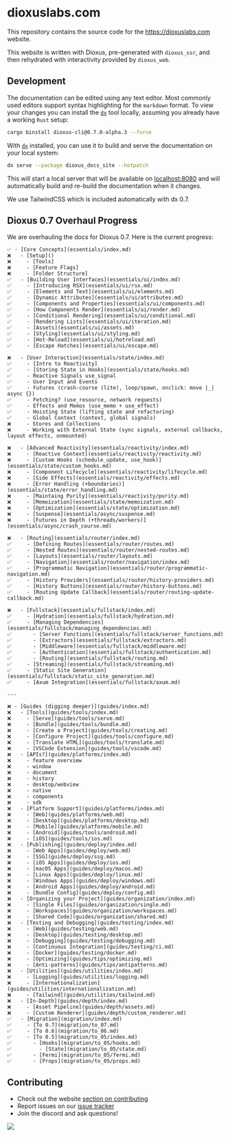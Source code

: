 # dioxuslabs.com

This repository contains the source code for the https://dioxuslabs.com website.

This website is written with Dioxus, pre-generated with `dioxus_ssr`, and then
rehydrated with interactivity provided by `dioxus_web`.

## Development

The documentation can be edited using any text editor. Most commonly used
editors support syntax highlighting for the `markdown` format. To view your
changes you can install the [`dx`][dx] tool locally, assuming you already have a
working `Rust` setup:

<!-- todo: switch to the installer -->
<!-- # curl -fsSL https://raw.githubusercontent.com/DioxusLabs/dioxus/refs/heads/main/.github/install.sh | bash -->
```sh
cargo binstall dioxus-cli@0.7.0-alpha.3 --force
```

With [`dx`][dx] installed, you can use it to build and serve the documentation
on your local system:

```sh
dx serve --package dioxus_docs_site --hotpatch
```

This will start a local server that will be available on
[localhost:8080](localhost:8080) and will automatically build and re-build the
documentation when it changes.

We use TailwindCSS which is included automatically with dx 0.7.


## Dioxus 0.7 Overhaul Progress
We are overhauling the docs for Dioxus 0.7. Here is the current progress:

```
✅ - [Core Concepts](essentials/index.md)
❌   - [Setup]()
❌     - [Tools]
❌     - [Feature Flags]
❌     - [Folder Structure]
✅   - [Building User Interfaces](essentials/ui/index.md)
✅     - [Introducing RSX](essentials/ui/rsx.md)
✅     - [Elements and Text](essentials/ui/elements.md)
✅     - [Dynamic Attributes](essentials/ui/attributes.md)
✅     - [Components and Properties](essentials/ui/components.md)
✅     - [How Components Render](essentials/ui/render.md)
✅     - [Conditional Rendering](essentials/ui/conditional.md)
✅     - [Rendering Lists](essentials/ui/iteration.md)
✅     - [Assets](essentials/ui/assets.md)
✅     - [Styling](essentials/ui/styling.md)
✅     - [Hot-Reload](essentials/ui/hotreload.md)
✅     - [Escape Hatches](essentials/ui/escape.md)

❌   - [User Interaction](essentials/state/index.md)
✅     - [Intro to Reactivity]
✅     - [Storing State in Hooks](essentials/state/hooks.md)
✅     - Reactive Signals use_signal
✅     - User Input and Events
✅     - Futures (crash-course (lite), loop/spawn, onclick: move |_| async {})
✅     - Fetching? (use_resource, network requests)
✅     - Effects and Memos (use_memo + use_effect)
✅     - Hoisting State (lifting state and refactoring)
✅     - Global Context (context, global signals)
❌     - Stores and Collections
❌     - Working with External State (sync signals, external callbacks, layout effects, onmounted)

❌   - [Advanced Reactivity](essentials/reactivity/index.md)
❌     - [Reactive Context](essentials/reactivity/reactivity.md)
❌     - [Custom Hooks (schedule_update, use_hook)](essentials/state/custom_hooks.md)
❌     - [Component Lifecycle](essentials/reactivity/lifecycle.md)
❌     - [Side Effects](essentials/reactivity/effects.md)
❌     - [Error Handling (+boundaries)](essentials/state/error_handling.md)
❌     - [Maintaing Purity](essentials/reactivity/purity.md)
❌     - [Memoization](essentials/state/memoization.md)
❌     - [Optimization](essentials/state/optimization.md)
❌     - [Suspense](essentials/async/suspense.md)
❌     - [Futures in Depth (+threads/workers)](essentials/async/crash_course.md)

❌   - [Routing](essentials/router/index.md)
✅     - [Defining Routes](essentials/router/routes.md)
✅     - [Nested Routes](essentials/router/nested-routes.md)
✅     - [Layouts](essentials/router/layouts.md)
✅     - [Navigation](essentials/router/navigation/index.md)
✅     - [Programmatic Navigation](essentials/router/programmatic-navigation.md)
✅     - [History Providers](essentials/router/history-providers.md)
✅     - [History Buttons](essentials/router/history-buttons.md)
✅     - [Routing Update Callback](essentials/router/routing-update-callback.md)

❌   - [Fullstack](essentials/fullstack/index.md)
✅     - [Hydration](essentials/fullstack/hydration.md)
✅     - [Managing Dependencies](essentials/fullstack/managing_dependencies.md)
✅   	- [Server Functions](essentials/fullstack/server_functions.md)
✅   	- [Extractors](essentials/fullstack/extractors.md)
✅   	- [Middleware](essentials/fullstack/middleware.md)
✅   	- [Authentication](essentials/fullstack/authentication.md)
✅   	- [Routing](essentials/fullstack/routing.md)
✅     - [Streaming](essentials/fullstack/streaming.md)
✅     - [Static Site Generation](essentials/fullstack/static_site_generation.md)
✅     - [Axum Integration](essentials/fullstack/axum.md)

---

❌ - [Guides (digging deeper)](guides/index.md)
❌   - [Tools](guides/tools/index.md)
❌     - [Serve](guides/tools/serve.md)
❌     - [Bundle](guides/tools/bundle.md)
❌     - [Create a Project](guides/tools/creating.md)
❌     - [Configure Project](guides/tools/configure.md)
❌     - [Translate HTML](guides/tools/translate.md)
❌     - [VSCode Extension](guides/tools/vscode.md)
❌   - [APIs?](guides/platforms/index.md)
❌     - feature overview
❌     - window
❌     - document
❌     - history
❌     - desktop/webview
❌     - native
❌     - components
❌     - sdk
❌   - [Platform Support](guides/platforms/index.md)
❌     - [Web](guides/platforms/web.md)
❌     - [Desktop](guides/platforms/desktop.md)
❌     - [Mobile](guides/platforms/mobile.md)
❌     - [Android](guides/tools/android.md)
❌     - [iOS](guides/tools/ios.md)
❌   - [Publishing](guides/deploy/index.md)
❌     - [Web Apps](guides/deploy/web.md)
❌     - [SSG](guides/deploy/ssg.md)
❌     - [iOS Apps](guides/deploy/ios.md)
❌     - [macOS Apps](guides/deploy/macos.md)
❌     - [Linux Apps](guides/deploy/linux.md)
❌     - [Windows Apps](guides/deploy/windows.md)
❌     - [Android Apps](guides/deploy/android.md)
❌     - [Bundle Config](guides/deploy/config.md)
❌   - [Organizing your Project](guides/organization/index.md)
❌     - [Single Files](guides/organization/single.md)
❌     - [Workspaces](guides/organization/workspaces.md)
❌     - [Shared Code](guides/organization/shared.md)
❌   - [Testing and Debugging](guides/testing/index.md)
❌     - [Web](guides/testing/web.md)
❌     - [Desktop](guides/testing/desktop.md)
❌     - [Debugging](guides/testing/debugging.md)
❌     - [Continuous Integration](guides/testing/ci.md)
❌     - [Docker](guides/testing/docker.md)
❌     - [Optimizing](guides/tips/optimizing.md)
❌     - [Anti-patterns](guides/tips/antipatterns.md)
❌   - [Utilities](guides/utilities/index.md)
❌     - [Logging](guides/utilities/logging.md)
❌     - [Internationalization](guides/utilities/internationalization.md)
❌     - [Tailwind](guides/utilities/tailwind.md)
❌   - [In-Depth](guides/depth/index.md)
❌     - [Asset Pipeline](guides/depth/assets.md)
❌     - [Custom Renderer](guides/depth/custom_renderer.md)
✅   - [Migration](migration/index.md)
✅     - [To 0.7](migration/to_07.md)
✅     - [To 0.6](migration/to_06.md)
✅     - [To 0.5](migration/to_05/index.md)
✅       - [Hooks](migration/to_05/hooks.md)
✅         - [State](migration/to_05/state.md)
✅       - [Fermi](migration/to_05/fermi.md)
✅       - [Props](migration/to_05/props.md)
```


## Contributing

- Check out the website [section on contributing]
- Report issues on our [issue tracker]
- Join the discord and ask questions!

<a href="https://github.com/dioxuslabs/docsite/graphs/contributors">
  <img
    src="https://contrib.rocks/image?repo=dioxuslabs/docsite&max=30&columns=10"
  />
</a>

[dx]: https://github.com/DioxusLabs/dioxus/tree/main/packages/cli
[section on contributing]: https://dioxuslabs.com/learn/0.6/contributing
[issue tracker]: https://github.com/dioxuslabs/docsite/issues
